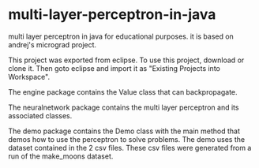 # multi-layer-perceptron-in-java
multi layer perceptron in java for educational purposes. it is based on andrej's micrograd project.

This project was exported from eclipse. To use this project, download or clone it. Then goto eclipse and import it as "Existing Projects into Workspace".

The engine package contains the Value class that can backpropagate.

The neuralnetwork package contains the multi layer perceptron and its associated classes.

The demo package contains the Demo class with the main method that demos how to use the perceptron to solve problems. The demo uses the dataset contained in the 2 csv files. These csv files were generated from a run of the make_moons dataset.

